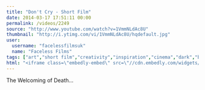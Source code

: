 ```yaml
---
title: "Don't Cry - Short Film"
date: 2014-03-17 17:51:11 00:00
permalink: /videos/2249
source: "http://www.youtube.com/watch?v=1VmmNLdAc8U"
thumbnail: "http://i.ytimg.com/vi/1VmmNLdAc8U/hqdefault.jpg"
user:
  username: "facelessfilmsuk"
  name: "Faceless Films"
tags: ["art","short film","creativity","inspiration","cinema","dark","beauty","video","short","british","drama","indie film","student film","indie","new","uk"]
html: "<iframe class=\"embedly-embed\" src=\"//cdn.embedly.com/widgets/media.html?src=http%3A%2F%2Fwww.youtube.com%2Fembed%2F1VmmNLdAc8U%3Fwmode%3Dtransparent&url=http%3A%2F%2Fwww.youtube.com%2Fwatch%3Fv%3D1VmmNLdAc8U&image=http%3A%2F%2Fi.ytimg.com%2Fvi%2F1VmmNLdAc8U%2Fhqdefault.jpg&key=daaebf4d9cdd46779200162d0ca86e20&type=text%2Fhtml&schema=youtube\" width=\"854\" height=\"480\" scrolling=\"no\" frameborder=\"0\" allowfullscreen></iframe>"
---
```


The Welcoming of Death...
